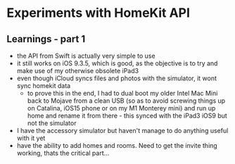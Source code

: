 # Experiments with HomeKit API

## Learnings - part 1

- the API from Swift is actually very simple to use
- it still works on iOS 9.3.5, which is good, as the objective is to try and make use of my otherwise obsolete iPad3
- even though iCloud syncs files and photos with the simulator, it wont sync homekit data
  - to prove this in the end, I had to dual boot my older Intel Mac Mini back to Mojave from a clean USB (so as to avoid screwing things up on Catalina, iOS15 phone or on my M1 Monterey mini) and run up home and rename it from there - this synced with the iPad3 iOS9 but not the simulator
- I have the accessory simulator but haven't manage to do anything useful with it yet
- have the ability to add homes and rooms. Need to get the invite thing working, thats the critical part...

